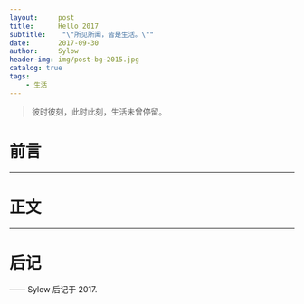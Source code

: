 ```yaml
---
layout:     post
title:      Hello 2017
subtitle:    "\"所见所闻，皆是生活。\""
date:       2017-09-30
author:     Sylow
header-img: img/post-bg-2015.jpg
catalog: true
tags:
    - 生活
---
```


> 彼时彼刻，此时此刻，生活未曾停留。


# 前言

---

# 正文



---


# 后记


—— Sylow 后记于 2017.


